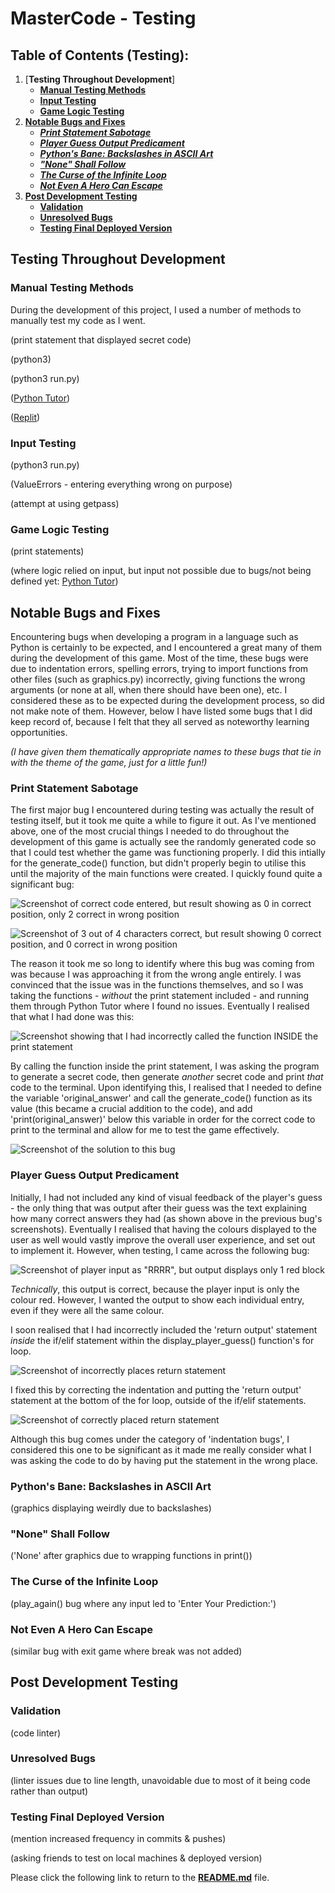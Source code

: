 # **MasterCode - Testing**

## **Table of Contents (Testing):**

1. [**Testing Throughout Development**]
   - [**Manual Testing Methods**](#manual-testing-methods)
   - [**Input Testing**](#input-testing)
   - [**Game Logic Testing**](#game-logic-testing)
1. [**Notable Bugs and Fixes**](#notable-bugs-and-fixes)
   - [**_Print Statement Sabotage_**](#print-statement-sabotage)
   - [**_Player Guess Output Predicament_**](#player-guess-output-predicament)
   - [**_Python's Bane: Backslashes in ASCII Art_**](#pythons-bane-backslashes-in-ascii-art)
   - [**_"None" Shall Follow_**](#none-shall-follow)
   - [**_The Curse of the Infinite Loop_**](#the-curse-of-the-infinite-loop)
   - [**_Not Even A Hero Can Escape_**](#not-even-a-hero-can-escape)
1. [**Post Development Testing**](#post-development-testing)
   - [**Validation**](#validation)
   - [**Unresolved Bugs**](#unresolved-bugs)
   - [**Testing Final Deployed Version**](#testing-final-deployed-versiontesting)

## **Testing Throughout Development**

### **Manual Testing Methods**

During the development of this project, I used a number of methods to manually test my code as I went.

(print statement that displayed secret code)

(python3)

(python3 run.py)

([Python Tutor](https://pythontutor.com/python-debugger.html#mode=edit))

([Replit](https://replit.com/~))

### **Input Testing**

(python3 run.py)

(ValueErrors - entering everything wrong on purpose)

(attempt at using getpass)

### **Game Logic Testing**

(print statements)

(where logic relied on input, but input not possible due to bugs/not being defined yet: [Python Tutor](https://pythontutor.com/python-debugger.html#mode=edit))

## **Notable Bugs and Fixes**

Encountering bugs when developing a program in a language such as Python is certainly to be expected, and I encountered a great many of them during the development of this game. Most of the time, these bugs were due to indentation errors, spelling errors, trying to import functions from other files (such as graphics.py) incorrectly, giving functions the wrong arguments (or none at all, when there should have been one), etc. I considered these as to be expected during the development process, so did not make note of them. However, below I have listed some bugs that I did keep record of, because I felt that they all served as noteworthy learning opportunities.

_(I have given them thematically appropriate names to these bugs that tie in with the theme of the game, just for a little fun!)_

### Print Statement Sabotage

The first major bug I encountered during testing was actually the result of testing itself, but it took me quite a while to figure it out. As I've mentioned above, one of the most crucial things I needed to do throughout the development of this game is actually see the randomly generated code so that I could test whether the game was functioning properly. I did this intially for the generate_code() function, but didn't properly begin to utilise this until the majority of the main functions were created. I quickly found quite a significant bug:

![Screenshot of correct code entered, but result showing as 0 in correct position, only 2 correct in wrong position](docs/images/print-statement-sabotage-1.png)

![Screenshot of 3 out of 4 characters correct, but result showing 0 correct position, and 0 correct in wrong position](docs/images/print-statement-sabotage-2.png)

The reason it took me so long to identify where this bug was coming from was because I was approaching it from the wrong angle entirely. I was convinced that the issue was in the functions themselves, and so I was taking the functions - _without_ the print statement included - and running them through Python Tutor where I found no issues. Eventually I realised that what I had done was this:

![Screenshot showing that I had incorrectly called the function INSIDE the print statement](docs/images/print-statement-sabotage-3.png)

By calling the function inside the print statement, I was asking the program to generate a secret code, then generate _another_ secret code and print _that_ code to the terminal. Upon identifying this, I realised that I needed to define the variable 'original_answer' and call the generate_code() function as its value (this became a crucial addition to the code), and add 'print(original_answer)' below this variable in order for the correct code to print to the terminal and allow for me to test the game effectively.

![Screenshot of the solution to this bug](docs/images/print-statement-sabotage-4.png)

### Player Guess Output Predicament

Initially, I had not included any kind of visual feedback of the player's guess - the only thing that was output after their guess was the text explaining how many correct answers they had (as shown above in the previous bug's screenshots). Eventually I realised that having the colours displayed to the user as well would vastly improve the overall user experience, and set out to implement it. However, when testing, I came across the following bug:

![Screenshot of player input as "RRRR", but output displays only 1 red block](docs/images/player-guess-output-predicament-1.png)

_Technically_, this output is correct, because the player input is only the colour red. However, I wanted the output to show each individual entry, even if they were all the same colour.

I soon realised that I had incorrectly included the 'return output' statement _inside_ the if/elif statement within the display_player_guess() function's for loop.

![Screenshot of incorrectly places return statement](docs/images/player-guess-output-predicament-2.png)

I fixed this by correcting the indentation and putting the 'return output' statement at the bottom of the for loop, outside of the if/elif statements.

![Screenshot of correctly placed return statement](docs/images/player-guess-output-predicament-3.png)

Although this bug comes under the category of 'indentation bugs', I considered this one to be significant as it made me really consider what I was asking the code to do by having put the statement in the wrong place.

### Python's Bane: Backslashes in ASCII Art

(graphics displaying weirdly due to backslashes)

### "None" Shall Follow

('None' after graphics due to wrapping functions in print())

### The Curse of the Infinite Loop

(play_again() bug where any input led to 'Enter Your Prediction:')

### Not Even A Hero Can Escape

(similar bug with exit game where break was not added)

## **Post Development Testing**

### **Validation**

(code linter)

### **Unresolved Bugs**

(linter issues due to line length, unavoidable due to most of it being code rather than output)

### **Testing Final Deployed Version**

(mention increased frequency in commits & pushes)

(asking friends to test on local machines & deployed version)

Please click the following link to return to the [**README.md**](README.md) file.
